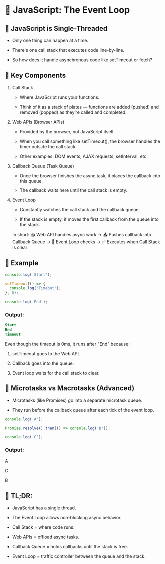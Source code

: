 # 🧠 JavaScript: The Event Loop

## 🔹 JavaScript is Single-Threaded

- Only one thing can happen at a time.

- There's one call stack that executes code line-by-line.

- So how does it handle asynchronous code like setTimeout or fetch?

## 🔹 Key Components

1. Call Stack

   - Where JavaScript runs your functions.

   - Think of it as a stack of plates — functions are added (pushed) and removed (popped) as they’re called and completed.

2. Web APIs (Browser APIs)

   - Provided by the browser, not JavaScript itself.

   - When you call something like setTimeout(), the browser handles the timer outside the call stack.

   - Other examples: DOM events, AJAX requests, setInterval, etc.

3. Callback Queue (Task Queue)

   - Once the browser finishes the async task, it places the callback into this queue.

   - The callback waits here until the call stack is empty.

4. Event Loop

   - Constantly watches the call stack and the callback queue.

   - If the stack is empty, it moves the first callback from the queue into the stack.

   In short:
   📥 Web API handles async work →
   📤 Pushes callback into Callback Queue →
   🔁 Event Loop checks →
   ✅ Executes when Call Stack is clear

## 🔸 Example

```js
console.log('Start');

setTimeout(() => {
  console.log('Timeout');
}, 0);

console.log('End');
```

### Output:

```sql
Start
End
Timeout
```

Even though the timeout is 0ms, it runs after "End" because:

1. setTimeout goes to the Web API.

2. Callback goes into the queue.

3. Event loop waits for the call stack to clear.

## 🔹 Microtasks vs Macrotasks (Advanced)

- Microtasks (like Promises) go into a separate microtask queue.

- They run before the callback queue after each tick of the event loop.

```js
console.log('A');

Promise.resolve().then(() => console.log('B'));

console.log('C');
```

### Output:

A

C

B

## 🧠 TL;DR:

- JavaScript has a single thread.

- The Event Loop allows non-blocking async behavior.

- Call Stack = where code runs.

- Web APIs = offload async tasks.

- Callback Queue = holds callbacks until the stack is free.

- Event Loop = traffic controller between the queue and the stack.
